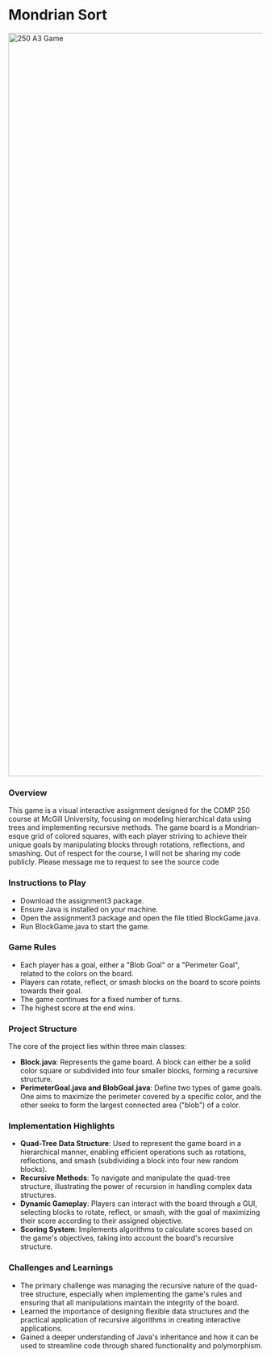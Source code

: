 # Mondrian Sort

<img width="1470" alt="250 A3 Game" src="https://github.com/kayvandharsee/Mini-Mips_CPU_Project/assets/135669229/e452d561-6f65-49fd-aa60-6eba2ef782e6">

### Overview
This game is a visual interactive assignment designed for the COMP 250 course at McGill University, focusing on modeling hierarchical data using trees and implementing recursive methods. The game board is a Mondrian-esque grid of colored squares, with each player striving to achieve their unique goals by manipulating blocks through rotations, reflections, and smashing. Out of respect for the course, I will not be sharing my code publicly. Please message me to request to see the source code

### Instructions to Play
- Download the assignment3 package.
- Ensure Java is installed on your machine.
- Open the assignment3 package and open the file titled BlockGame.java.
- Run BlockGame.java to start the game.

### Game Rules
- Each player has a goal, either a "Blob Goal" or a "Perimeter Goal", related to the colors on the board.
- Players can rotate, reflect, or smash blocks on the board to score points towards their goal.
- The game continues for a fixed number of turns.
- The highest score at the end wins.

### Project Structure
The core of the project lies within three main classes:

- **Block.java**: Represents the game board. A block can either be a solid color square or subdivided into four smaller blocks, forming a recursive structure.
- **PerimeterGoal.java and BlobGoal.java**: Define two types of game goals. One aims to maximize the perimeter covered by a specific color, and the other seeks to form the largest connected area ("blob") of a color.

### Implementation Highlights
- **Quad-Tree Data Structure**: Used to represent the game board in a hierarchical manner, enabling efficient operations such as rotations, reflections, and smash (subdividing a block into four new random blocks).
- **Recursive Methods**: To navigate and manipulate the quad-tree structure, illustrating the power of recursion in handling complex data structures.
- **Dynamic Gameplay**: Players can interact with the board through a GUI, selecting blocks to rotate, reflect, or smash, with the goal of maximizing their score according to their assigned objective.
- **Scoring System**: Implements algorithms to calculate scores based on the game's objectives, taking into account the board's recursive structure.

### Challenges and Learnings
- The primary challenge was managing the recursive nature of the quad-tree structure, especially when implementing the game's rules and ensuring that all manipulations maintain the integrity of the board.
- Learned the importance of designing flexible data structures and the practical application of recursive algorithms in creating interactive applications.
- Gained a deeper understanding of Java's inheritance and how it can be used to streamline code through shared functionality and polymorphism.
